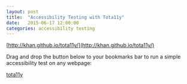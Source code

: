 ```yaml
---
layout: post
title:  "Accessibility Testing with Tota11y"
date:   2015-06-17 12:00:00
categories: accessibility testing
---
```


[http://khan.github.io/tota11y/](http://khan.github.io/tota11y/)

Drag and drop the button below to your bookmarks bar to run a simple accessibility test on any webpage:

<a class="btn" href="javascript:(function(){var%20tota11y=document.createElement('SCRIPT');tota11y.type='text/javascript';tota11y.src='//khan.github.io/tota11y/tota11y/build/tota11y.min.js';document.getElementsByTagName('head')[0].appendChild(tota11y);})();" onclick="javascript:return false;">tota11y</a>

